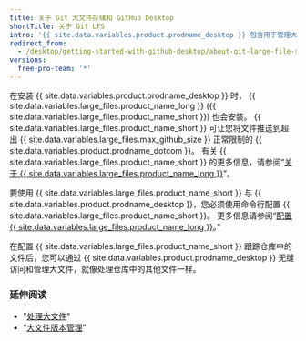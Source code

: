 ```yaml
---
title: 关于 Git 大文件存储和 GitHub Desktop
shortTitle: 关于 Git LFS
intro: '{{ site.data.variables.product.prodname_desktop }} 包含用于管理大文件的 {{ site.data.variables.large_files.product_name_long }}。'
redirect_from:
  - /desktop/getting-started-with-github-desktop/about-git-large-file-storage-and-github-desktop
versions:
  free-pro-team: '*'
---
```


在安装 {{ site.data.variables.product.prodname_desktop }} 时， {{ site.data.variables.large_files.product_name_long }} ({{ site.data.variables.large_files.product_name_short }}) 也会安装。 {{ site.data.variables.large_files.product_name_short }} 可让您将文件推送到超出 {{ site.data.variables.large_files.max_github_size }} 正常限制的 {{ site.data.variables.product.prodname_dotcom }}。 有关 {{ site.data.variables.large_files.product_name_short }} 的更多信息，请参阅“[关于 {{ site.data.variables.large_files.product_name_long }}](/github/managing-large-files/about-git-large-file-storage)”。

要使用 {{ site.data.variables.large_files.product_name_short }} 与 {{ site.data.variables.product.prodname_desktop }}，您必须使用命令行配置 {{ site.data.variables.large_files.product_name_short }}。 更多信息请参阅“[配置 {{ site.data.variables.large_files.product_name_long }}](/github/managing-large-files/configuring-git-large-file-storage)。”

在配置 {{ site.data.variables.large_files.product_name_short }} 跟踪仓库中的文件后，您可以通过 {{ site.data.variables.product.prodname_desktop }} 无缝访问和管理大文件，就像处理仓库中的其他文件一样。

### 延伸阅读
- "[处理大文件](/github/managing-large-files/working-with-large-files)"
- “[大文件版本管理](/github/managing-large-files/versioning-large-files)”
